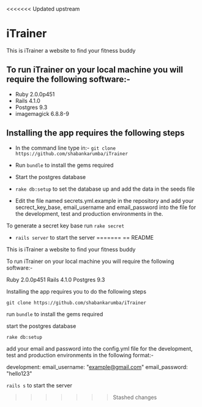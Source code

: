 <<<<<<< Updated upstream
# iTrainer

This is iTrainer a website to find your fitness buddy

## To run iTrainer on your local machine you will require the following software:-

* Ruby 2.0.0p451
* Rails 4.1.0
* Postgres 9.3
* imagemagick 6.8.8-9

## Installing the app requires the following steps

* In the command line type in:- `git clone https://github.com/shabankarumba/iTrainer`

* Run `bundle` to install the gems required

* Start the postgres database

* `rake db:setup` to set the database up and add the data in the seeds file

* Edit the file named secrets.yml.example in the repository and add your secrect_key_base, email_username and email_password into the file for the development, test and production environments in the.

To generate a secret key base run `rake secret `

* `rails server` to start the server
=======
== README

This is iTrainer a website to find your fitness buddy

To run iTrainer on your local machine you will require the following software:-

Ruby 2.0.0p451
Rails 4.1.0
Postgres 9.3

Installing the app requires you to do the following steps

`git clone https://github.com/shabankarumba/iTrainer`

run `bundle` to install the gems required

start the postgres database

`rake db:setup`

add your email and password into the config.yml file for the development, test and production environments in the following format:-

development:
  email_username: "example@gmail.com"
  email_password: "hello123"

`rails s` to start the server
>>>>>>> Stashed changes
